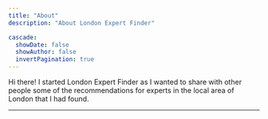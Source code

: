 ```yaml
---
title: "About"
description: "About London Expert Finder"

cascade:
  showDate: false
  showAuthor: false
  invertPagination: true
---
```


Hi there! I started London Expert Finder as I wanted to share with other people some of the recommendations for experts in the local area of London that I had found.


---


